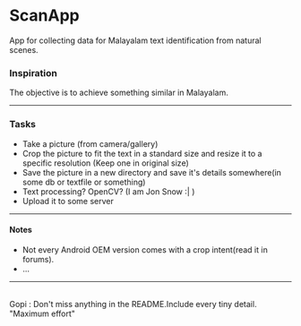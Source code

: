 <!-- First draft -->
# ScanApp

App for collecting data for Malayalam text identification from natural scenes.
<h3>Inspiration</h3>
<!-- link to the blog and github repo -->
The objective is to achieve something similar in Malayalam.
<hr/>
<h3>Tasks</h3>
<ul>
  <li>Take a picture (from camera/gallery) </li>
  <li>Crop the picture to fit the text in a standard size and resize it to a specific resolution (Keep one in original size)</li>
  <li>Save the picture in a new directory and save it's details somewhere(in some db or textfile or something)</li>
  <li>Text processing? OpenCV? (I am Jon Snow :| )</li>
  <li>Upload it to some server</li>
</ul>
<hr/>
<h4>Notes</h4>
<ul>
  <li>Not every Android OEM version comes with a crop intent(read it in forums).</li>
  <li>...</li>
</ul>
<hr/>
<br>
Gopi : Don't miss anything in the README.Include every tiny detail.
<br>
"Maximum effort"
  
